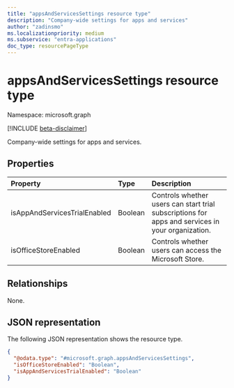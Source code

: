 ```yaml
---
title: "appsAndServicesSettings resource type"
description: "Company-wide settings for apps and services"
author: "zadinsmo"
ms.localizationpriority: medium
ms.subservice: "entra-applications"
doc_type: resourcePageType
---
```


# appsAndServicesSettings resource type

Namespace: microsoft.graph

[!INCLUDE [beta-disclaimer](../../includes/beta-disclaimer.md)]

Company-wide settings for apps and services.

## Properties
|Property|Type|Description|
|:---|:---|:---|
|isAppAndServicesTrialEnabled|Boolean|Controls whether users can start trial subscriptions for apps and services in your organization.|
|isOfficeStoreEnabled|Boolean|Controls whether users can access the Microsoft Store.|

## Relationships
None.

## JSON representation
The following JSON representation shows the resource type.
<!-- {
  "blockType": "resource",
  "@odata.type": "microsoft.graph.appsAndServicesSettings"
}
-->
``` json
{
  "@odata.type": "#microsoft.graph.appsAndServicesSettings",
  "isOfficeStoreEnabled": "Boolean",
  "isAppAndServicesTrialEnabled": "Boolean"
}
```

